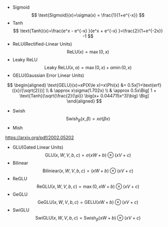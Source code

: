 - Sigmoid
$$
\text{Sigmoid}(x)=\sigma(x) = \frac{1}{1+e^{-x}}
$$
- Tanh
$$
\text{Tanh}(x)=\frac{e^x - e^{-x} }{e^x + e^{-x} }=\frac{2}{1+e^{-2x}} -1
$$
- ReLU(Rectified-Linear Units)
$$
\text{ReLU}(x)=\max(0, x)
$$
- Leaky ReLU
$$
\text{Leaky ReLU}(x, \alpha)=\max(0, x) + \alpha\min(0, x)
$$
- GELU(Gaussian Error Linear Units)

$$
\begin{aligned}
\text{GELU}(x)=xP(X\le x)=x\Phi(x) &= 0.5x[1+\text{erf}({x}/{\sqrt{2}})] \\
& \approx x\sigma(1.702x) \\
& \approx 0.5x\Big[ 1 + \text{Tanh}(\sqrt{\frac{2}{\pi}} \big(x+ 0.044715x^3)\big) \Big] 
\end{aligned}
$$

- Swish
$$
\text{Swish}_\beta(x, \beta)=x\sigma(\beta x)
$$
- Mish


https://arxiv.org/pdf/2002.05202
- GLU(Gated Linear Units)
$$
\text{GLU}(x, W, V, b, c)=\sigma(xW+b)\otimes(xV+c)
$$
- Bilinear
$$
\text{Biliniear}(x, W, V, b, c)=(xW+b)\otimes(xV+c)
$$
- ReGLU
$$
\text{ReGLU}(x, W, V, b, c)=\max(0, xW+b)\otimes(xV+c)
$$
- GeGLU
$$
\text{GeGLU}(x, W, V, b, c)=\text{GELU}(xW+b)\otimes(xV+c)
$$
- SwiGLU
$$
\text{SwiGLU}(x, W, V, b, c)=\text{Swish}_\beta(xW+b)\otimes(xV+c)
$$
